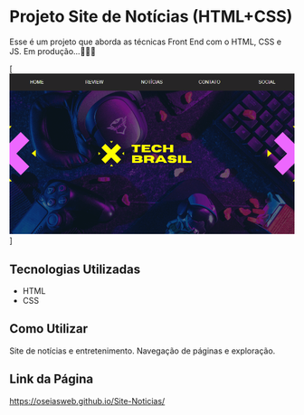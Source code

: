 # Projeto Site de Notícias (HTML+CSS)
Esse é um projeto que aborda as técnicas Front End com o HTML, CSS e JS.
Em produção...🦾👨‍💻

[<img src="./src/imagens/animacao.gif" alt="Imagem Capa home" title="Tech Brasil">]

## Tecnologias Utilizadas
- HTML
- CSS

## Como Utilizar
Site de notícias e entretenimento. Navegação de páginas e exploração. 

## Link da Página
https://oseiasweb.github.io/Site-Noticias/
